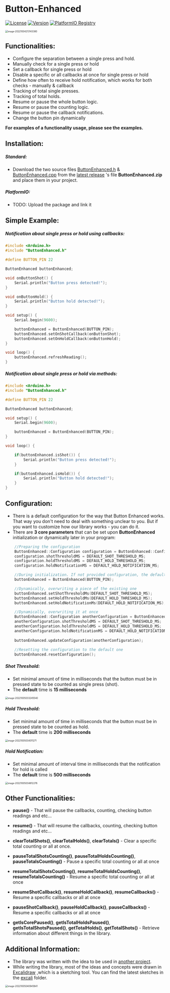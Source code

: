 # Button-Enhanced
[![License](https://img.shields.io/badge/license-MIT-green.svg)](https://github.com/ItsGosho/Button-Enhanced/blob/main/LICENSE)
[![Version](https://img.shields.io/github/v/release/ItsGosho/Button-Enhanced?include_prereleases)](https://github.com/ItsGosho/Button-Enhanced/blob/main/LICENSE)
[![PlatformIO Registry](https://badges.registry.platformio.org/packages/ItsGosho/library/ButtonEnhanced.svg)](https://registry.platformio.org/libraries/ItsGosho/ButtonEnhanced)

<img src="pics\image-20221004213143380.png" alt="image-20221004213143380" style="zoom:50%;" />

## Functionalities:

- Configure the separation between a single press and hold.
- Manually check for a single press or hold
- Set a callback for single press or hold
- Disable a specific or all callbacks at once for single press or hold
- Define how often to receive hold notification, which works for both checks - manually & callback
- Tracking of total single presses.
- Tracking of total holds.
- Resume or pause the whole button logic.
- Resume or pause the counting logic.
- Resume or pause the callback notifications.
- Change the button pin dynamically



**For examples of a functionality usage, please see the examples.**

## Installation:

##### Standard:

- Download the two source files [ButtonEnhanced.h]( https://github.com/ItsGosho/Button-Enhanced/blob/main/src/ButtonEnhanced.h) & [ButtonEnhanced.cpp](https://github.com/ItsGosho/Button-Enhanced/blob/main/src/ButtonEnhanced.cpp)  from the [latest release]( https://github.com/ItsGosho/Button-Enhanced/releases) 's file **ButtonEnhanced.zip** and place them in your project.

##### PlatformIO:

- TODO: Upload the package and link it



## Simple Example:

##### Notification about single press or hold using callbacks:

```c++
#include <Arduino.h>
#include "ButtonEnhanced.h"

#define BUTTON_PIN 22

ButtonEnhanced buttonEnhanced;

void onButtonShot() {
    Serial.println("Button press detected!");
}

void onButtonHold() {
    Serial.println("Button hold detected!");
}

void setup() {
    Serial.begin(9600);

    buttonEnhanced = ButtonEnhanced(BUTTON_PIN);
    buttonEnhanced.setOnShotCallback(onButtonShot);
    buttonEnhanced.setOnHoldCallback(onButtonHold);
}

void loop() {
    buttonEnhanced.refreshReading();
}
```

##### Notification about single press or hold via methods:

```c++
#include <Arduino.h>
#include "ButtonEnhanced.h"

#define BUTTON_PIN 22

ButtonEnhanced buttonEnhanced;

void setup() {
    Serial.begin(9600);

    buttonEnhanced = ButtonEnhanced(BUTTON_PIN);
}

void loop() {

    if(buttonEnhanced.isShot()) {
        Serial.println("Button press detected!");
    }

    if(buttonEnhanced.isHold()) {
        Serial.println("Button hold detected!");
    }
}
```



## Configuration:

- There is a default configuration for the way that Button Enhanced works. That way you don't need to deal with something unclear to you. But if you want to customize how our library works - you can do it.
- There are **3 core parameters** that can be set upon **ButtonEnhanced**  initialization or dynamically later in your program:

```c++
    //Preparing the configuration
    ButtonEnhanced::Configuration configuration = ButtonEnhanced::Configuration();
    configuration.shotThresholdMS = DEFAULT_SHOT_THRESHOLD_MS;
    configuration.holdThresholdMS = DEFAULT_HOLD_THRESHOLD_MS;
    configuration.holdNotificationMS = DEFAULT_HOLD_NOTIFICATION_MS;

    //During initialization. If not provided configuration, the default one is used.
    buttonEnhanced = ButtonEnhanced(BUTTON_PIN);

    //Dynamically, overwriting a piece of the existing one
    buttonEnhanced.setShotThresholdMs(DEFAULT_SHOT_THRESHOLD_MS);
    buttonEnhanced.setHoldThresholdMs(DEFAULT_HOLD_THRESHOLD_MS);
    buttonEnhanced.setHoldNotificationMs(DEFAULT_HOLD_NOTIFICATION_MS);

    //Dynamically, overwriting it at once
    ButtonEnhanced::Configuration anotherConfiguration = ButtonEnhanced::Configuration();
    anotherConfiguration.shotThresholdMS = DEFAULT_SHOT_THRESHOLD_MS;
    anotherConfiguration.holdThresholdMS = DEFAULT_HOLD_THRESHOLD_MS;
    anotherConfiguration.holdNotificationMS = DEFAULT_HOLD_NOTIFICATION_MS;
    
    buttonEnhanced.updateConfiguration(anotherConfiguration);
    
    //Resetting the configuration to the default one
    buttonEnhanced.resetConfiguration();
```



##### Shot Threshold:

- Set minimal amount of time in milliseconds that the button must be in pressed state to be counted as single press (shot).
- The **default** time is **15 milliseconds**

<img src="pics\image-20221005033245540.png" alt="image-20221005033245540" style="zoom:50%;" />




##### Hold Threshold:

- Set minimal amount of time in milliseconds that the button must be in pressed state to be counted as hold.
- The **default** time is **200 milliseconds**

<img src="pics\image-20221005034011271.png" alt="image-20221005034011271" style="zoom:50%;" />



##### Hold Notification:

- Set minimal amount of interval time in milliseconds that the notification for hold is called
- The **default** time is **500 milliseconds**

<img src="pics\image-20221005034612276.png" alt="image-20221005034612276" style="zoom:50%;" />



## Other Functionalities:

- **pause()** - That will pause the callbacks, counting, checking button readings and etc...
- **resume()** - That will resume the callbacks, counting, checking button readings and etc...

- **clearTotalShots()**, **clearTotalHolds()**, **clearTotals()** - Clear a specific total counting or all at once.
- **pauseTotalShotsCounting()**, **pauseTotalHoldsCounting()**, **pauseTotalsCounting()** - Pause a specific total counting or all at once
- **resumeTotalShotsCounting()**, **resumeTotalHoldsCounting()**, **resumeTotalsCounting()** - Resume a specific total counting or all at once
- **resumeShotCallback()**,  **resumeHoldCallback()**, **resumeCallbacks()** - Resume a specific callbacks or all at once
- **pauseShotCallback()**,  **pauseHoldCallback()**, **pauseCallbacks()** - Resume a specific callbacks or all at once
- **getIsCorePaused()**, **getIsTotalHoldsPaused()**,  **getIsTotalShotsPaused()**,  **getTotalHolds()**, **getTotalShots()** - Retrieve information about different things in the library.



## Additional Information:

- The library was written with the idea to be used in [another project](https://github.com/ItsGosho/Pixel-Pong).
- While writing the library, most of the ideas and concepts were drawn in [Excalidraw](https://excalidraw.com/) ,which is a sketching tool. You can find the latest sketches in the [excali](https://github.com/ItsGosho/Button-Enhanced/tree/dev/excali) folder.

<img src="pics\image-20221005040945841.png" alt="image-20221005040945841" style="zoom:50%;" />





